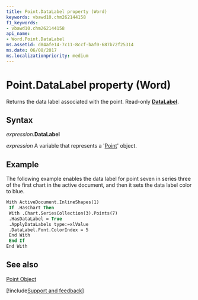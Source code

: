 ```yaml
---
title: Point.DataLabel property (Word)
keywords: vbawd10.chm262144158
f1_keywords:
- vbawd10.chm262144158
api_name:
- Word.Point.DataLabel
ms.assetid: d84afe14-7c11-8ccf-baf0-687b72f25314
ms.date: 06/08/2017
ms.localizationpriority: medium
---
```



# Point.DataLabel property (Word)

Returns the data label associated with the point. Read-only **[DataLabel](Word.DataLabel.md)**.


## Syntax

_expression_.**DataLabel**

_expression_ A variable that represents a '[Point](Word.Point.md)' object.


## Example

The following example enables the data label for point seven in series three of the first chart in the active document, and then it sets the data label color to blue.


```vb
With ActiveDocument.InlineShapes(1) 
 If .HasChart Then 
 With .Chart.SeriesCollection(3).Points(7) 
 .HasDataLabel = True 
 .ApplyDataLabels type:=xlValue 
 .DataLabel.Font.ColorIndex = 5 
 End With 
 End If 
End With
```


## See also


[Point Object](Word.Point.md)

[!include[Support and feedback](~/includes/feedback-boilerplate.md)]